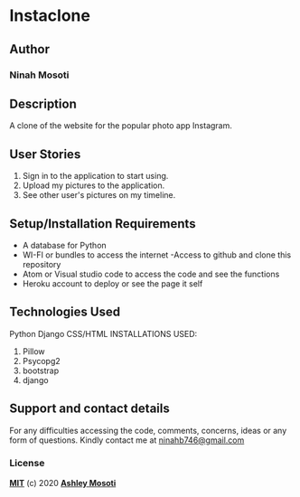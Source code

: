 # Instaclone

## Author
### Ninah Mosoti

## Description
A clone of the website for the popular photo app Instagram.

## User Stories
1. Sign in to the application to start using.
2. Upload my pictures to the application.
3. See other user's pictures on my timeline.

## Setup/Installation Requirements
- A database for Python
- WI-FI or bundles to access the internet -Access to github and clone this repository
- Atom or Visual studio code to access the code and see the functions
- Heroku account to deploy or see the page it self

## Technologies Used
Python
Django
CSS/HTML
INSTALLATIONS USED:
1. Pillow
2. Psycopg2
3. bootstrap
4. django

## Support and contact details
For any difficulties accessing the code, comments, concerns, ideas or any form of questions. Kindly contact me at ninahb746@gmail.com

### License
**[MIT](./LICENSE)** (c) 2020 **[Ashley Mosoti]()**